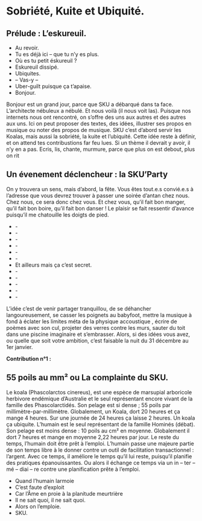 # Sobriété, Kuite et Ubiquité. 

## Prélude : L’eskureuil. 

* Au revoir. 
* Tu es déjà ici – que tu n’y es plus. 
* Où es tu petit éskureuil ? 
* Eskureuil dissipé.
* Ubiquites.
* – Vas-y – 
* Uber-guilt puisque ça t’apaise.
* Bonjour.

Bonjour est un grand jour, parce que SKU a débarqué dans ta face.
L’architecte nébuleux a nébulé. Et nous voilà (il nous voit las). Puisque nos internets nous ont rencontré, on s’offre des uns aux autres et des autres aux uns. Ici on peut proposer des textes, des idées, illustrer ses propos en musique ou noter des propos de musique. SKU c’est d’abord servir les Koalas, mais aussi la sobriété, la kuite et l’ubiquité. Cette idée reste à définir, et on attend tes contribustions far feu lues. Si un thème il devrait y avoir, il n’y en a pas. Ecris, lis, chante, murmure, parce que plus on est debout, plus on rit


## Un évenement déclencheur :  la SKU’Party

On y trouvera un sens, mais d’abord, la fête. 
Vous êtes tout.e.s convié.e.s  à l’adresse que vous devrez trouver à passer une soirée d’antan chez nous. Chez nous, ce sera donc chez vous. Et chez vous, qu’il fait bon manger, qu’il fait bon boire, qu’il fait bon danser ! Le plaisir se fait ressentir d’avance puisqu’il me chatouille les doigts de pied. 

* \- 
* \- 
* \- 
* \- 
* \- 
* \- 
* Et ailleurs mais ça c’est secret.
* \- 
* \-
* \-
* \-
* \-

L’idée c’est de venir partager tranquillou, de se déhancher langoureusement, se casser les poignets au babyfoot, mettre la musique à fond à éclater les limites méta de la physique accoustique , écrire de poèmes avec son cul, projeter des verres contre les murs, sauter du toit dans une piscine imaginaire et s’embrasser. Alors, si des idées vous avez, ou quelle que soit votre ambition, c’est faisable la nuit du 31 décembre au 1er janvier. 



**Contribution n°1 :**

## 55 poils au mm²  ou La complainte du SKU. 

Le koala (Phascolarctos cinereus), est une espèce de marsupial arboricole herbivore endémique d’Australie et le seul représentant encore vivant de la famille des Phascolarctidés.  Son pelage est si dense ; 55 poils par millimètre-par-millimètre. Globalement, un Koala, dort 20 heures et ça mange 4 heures. Sur une journée de 24 heures ça laisse 2 heures. Un koala ça ubiquite. 
L’humain est le seul représentant de la famille Hominés (débat). Son pelage est moins dense : 10 poils au cm² en moyenne. Globalement il dort 7 heures et mange en moyenne 2,22 heures par jour. Le reste du temps, l’humain doit être prêt à l’emploi. L’humain passe une majeure partie de son temps libre à le donner contre un outil de facilitation transactionnel : l’argent. Avec ce temps, il améliore le temps qu’il lui reste, puisqu’il planifie des pratiques épanouissantes. Ou alors il échange ce temps via un in – ter – mé – diai – re contre une planification prête à l’emploi. 

* Quand l’humain larmoie 
* C’est faute d’exploit
* Car l’Âme en proie à la planitude meurtrière
* Il ne sait quoi, il ne sait quoi. 
* Alors on l’emploie.
* SKU.


